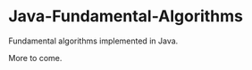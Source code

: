 Java-Fundamental-Algorithms
===========================
Fundamental algorithms implemented in Java.

More to come. 
